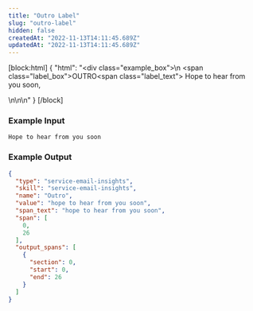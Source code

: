 ```yaml
---
title: "Outro Label"
slug: "outro-label"
hidden: false
createdAt: "2022-11-13T14:11:45.689Z"
updatedAt: "2022-11-13T14:11:45.689Z"
---
```

[block:html]
{
  "html": "<div class=\"example_box\">\n <span class=\"label_box\">OUTRO</span><span class=\"label_text\"> Hope to hear from you soon,</p>\n</div>\n\n<style>\n  .label_box { \n    box-sizing: border-box;\n    border-width: 0px;\n    border-style: solid;\n    border-bottom-left-radius: 0.25rem;\n    border-top-left-radius: 0.25rem;\n    border-top-right-radius: 0.25rem;\n    background-color: rgb(241, 59, 233);\n    color: white;\n    padding: 2px;\n    position: relative;\n    outline-style: none;\">\n  }\n  .label_text {\n    box-sizing: border-box;\n    border-width: 0px 0px 2px;\n    border-style: solid;\n    border-color: rgb(241, 59, 233);\n\t}\n  .example_box {\n    max-width: 40rem;\n    margin: 0 auto;\n    background-color: rgb(243, 245, 249);\n    padding: 18px;\n    line-height: 28px;\n  }\n  .tooltip {\n    color:white;\n    background-color: black;\n    width: 120px;\n    position: absolute;\n        top: 26px;\n        left: 15px;\n  }\n</style>"
}
[/block]



### Example Input

```
Hope to hear from you soon
```



### Example Output

```json
{
  "type": "service-email-insights",
  "skill": "service-email-insights",
  "name": "Outro",
  "value": "hope to hear from you soon",
  "span_text": "hope to hear from you soon",
  "span": [
    0,
    26
  ],
  "output_spans": [
    {
      "section": 0,
      "start": 0,
      "end": 26
    }
  ]
}
```